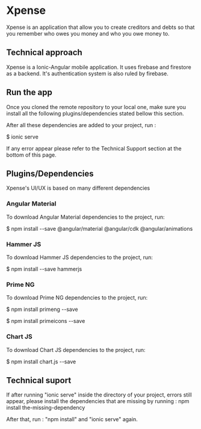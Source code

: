 # Xpense
Xpense is an application that allow you to create creditors and debts so that you remember who owes you money and who you owe money to.

## Technical approach
Xpense is a Ionic-Angular mobile application. It uses firebase and firestore as a backend. It's authentication system is also ruled by firebase.


## Run the app
Once you cloned the remote repository to your local one, make sure you install all the following  plugins/dependencies stated bellow this section.

After all these dependencies are added to your project, run :

$ ionic serve


If any error appear please refer to the Technical Support section at the bottom of this page.

## Plugins/Dependencies

Xpense's UI/UX is based on many different dependencies


### Angular Material
To download Angular Material dependencies to the project, run:

$ npm install --save @angular/material @angular/cdk @angular/animations


### Hammer JS
To download Hammer JS dependencies to the project, run:

$ npm install --save hammerjs


### Prime NG
To download Prime NG dependencies to the project, run:

$ npm install primeng --save

$ npm install primeicons --save


### Chart JS
To download Chart JS dependencies to the project, run:

$ npm install chart.js --save


## Technical suport

If after running "ionic serve" inside the directory of your project, errors still appear, please install the dependencies that are missing by running : npm install the-missing-dependency

After that, run : "npm install" and "ionic serve" again.